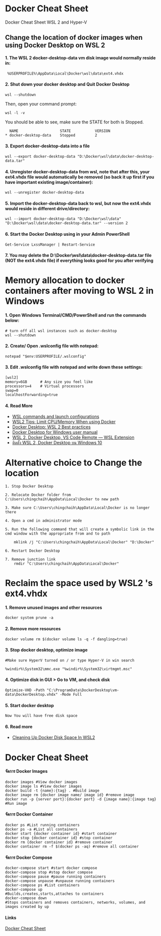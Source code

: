 # Docker Cheat Sheet
Docker Cheat Sheet WSL 2 and Hyper-V
## Change the location of docker images when using Docker Desktop on WSL 2

#### 1. The WSL 2 docker-desktop-data vm disk image would normally reside in:
```
 %USERPROFILE%\AppData\Local\Docker\wsl\data\ext4.vhdx
```

#### 2. Shut down your docker desktop and Quit Docker Desktop
```
wsl --shutdown
```

Then, open your command prompt:
```
wsl -l -v
```
You should be able to see, make sure the STATE for both is Stopped.
```
  NAME                   STATE           VERSION
* docker-desktop-data    Stopped         2
```


#### 3. Export docker-desktop-data into a file
```
wsl --export docker-desktop-data "D:\Docker\wsl\data\docker-desktop-data.tar"
```

#### 4. Unregister docker-desktop-data from wsl, note that after this, your ext4.vhdx file would automatically be removed (so back it up first if you have important existing image/container):
```
wsl --unregister docker-desktop-data
```
#### 5. Import the docker-desktop-data back to wsl, but now the ext4.vhdx would reside in different drive/directory:
```
wsl --import docker-desktop-data "D:\Docker\wsl\data" "D:\Docker\wsl\data\docker-desktop-data.tar" --version 2
```
#### 6. Start the Docker Desktop using in your Admin PowerShell
```
Get-Service LxssManager | Restart-Service
```
#### 7. You may delete the D:\Docker\wsl\data\docker-desktop-data.tar file (NOT the ext4.vhdx file) if everything looks good for you after verifying

# Memory allocation to docker containers after moving to WSL 2 in Windows
#### 1. Open Windows Terminal/CMD/PowerShell and run the commands below:
```
# turn off all wsl instances such as docker-desktop
wsl --shutdown

```
#### 2. Create/ Open .wslconfig file with notepad:
```
notepad "$env:USERPROFILE/.wslconfig"
```
#### 3. Edit .wslconfig file with notepad and write down these settings:
```
[wsl2]
memory=6GB      # Any size you feel like
processors=4    # Virtual processors
swap=0
localhostForwarding=true

```
#### 4. Read More
- [WSL commands and launch configurations](https://docs.microsoft.com/en-us/windows/wsl/wsl-config#wsl-2-settings)
- [WSL2 Tips: Limit CPU/Memory When using Docker](https://itnext.io/wsl2-tips-limit-cpu-memory-when-using-docker-c022535faf6f)
- [Docker Desktop: WSL 2 Best practices](https://www.docker.com/blog/docker-desktop-wsl-2-best-practices/)
- [Docker Desktop for Windows user manual](https://docs.docker.com/docker-for-windows/#advanced)
- [WSL 2, Docker Desktop, VS Code Remote — WSL Extension](https://ponggun.medium.com/%E0%B8%9D%E0%B8%B6%E0%B8%81%E0%B9%83%E0%B8%8A%E0%B9%89%E0%B8%87%E0%B8%B2%E0%B8%99-wsl-2-docker-desktop-vs-code-remote-wsl-extension-e42e49d37d6d)
- [ติดตั้ง WSL 2, Docker Desktop บน Windows 10 ](https://ponggun.medium.com/%E0%B8%9A%E0%B8%B1%E0%B8%99%E0%B8%97%E0%B8%B6%E0%B8%81-%E0%B8%81%E0%B8%B2%E0%B8%A3%E0%B8%95%E0%B8%B4%E0%B8%94%E0%B8%95%E0%B8%B1%E0%B9%89%E0%B8%87-wsl-2-docker-desktop-%E0%B8%9A%E0%B8%99-windows-10-home-64279672703)

# Alternative choice to Change the location
```
1. Stop Docker Desktop

2. Relocate Docker folder from C:\Users\chingchaih\AppData\Local\Docker to new path

3. Make sure C:\Users\chingchaih\AppData\Local\Docker is no longer there

4. Open a cmd in administrator mode

5. Run the following command that will create a symbolic link in the cmd window with the appropriate from and to path

    mklink /j "C:\Users\chingchaih\AppData\Local\Docker" "D:\Docker"

6. Restart Docker Desktop

7. Remove junction link
    rmdir "C:\Users\chingchaih\AppData\Local\Docker"

```

# Reclaim the space used by WSL2 's ext4.vhdx
#### 1. Remove unused images and other resources
```
docker system prune -a
```

#### 2. Remove more resources
```
docker volume rm $(docker volume ls -q -f dangling=true)
```

#### 3. Stop docker desktop, optimize image
```
#Make sure HyperV turned on / or type Hyper-V in win search

%windir%\System32\mmc.exe "%windir%\System32\virtmgmt.msc"
```

#### 4. Optimize disk in GUI > Go to VM, and check disk
```
Optimize-VHD -Path "C:\ProgramData\DockerDesktop\vm-data\DockerDesktop.vhdx" -Mode Full
```

#### 5. Start docker desktop
```
Now You will have free disk space
```
#### 6. Read more
- [Cleaning Up Docker Disk Space In WSL2](https://marcroussy.com/2020/12/01/cleaning-up-docker-disk-space-in-wsl2/)

# Docker Cheat Sheet
#### จัดการ Docker Images
```
docker images #View docker images
docker image ls #View docker images
docker build -t {name}:{tag} . #Build image
docker image rm {docker image name/ image id} #remove image
docker run -p {server port}:{docker port} -d {image name}:{image tag} #Run image
```
#### จัดการ Docker Container
```
docker ps #List running containers
docker ps -a #List all containers
docker start {docker container id} #start container
docker stop {docker container id} #stop container
docker rm {docker container id} #remove container
docker container rm -f $(docker ps -aq) #remove all container
```
#### จัดการ Docker Compose
```
docker-compose start #start docker compose
docker-compose stop #stop docker compose
docker-compose pause #pause running containers
docker-compose unpause #unpause running containers
docker-compose ps #List containers
docker-compose up
#Builds,creates,starts,attaches to containers
docker-compose down
#Stops containers and removes containers, networks, volumes, and images created by up
```
#### Links
[Docker Cheat Sheet](https://www.docker.com/sites/default/files/d8/2019-09/docker-cheat-sheet.pdf)
